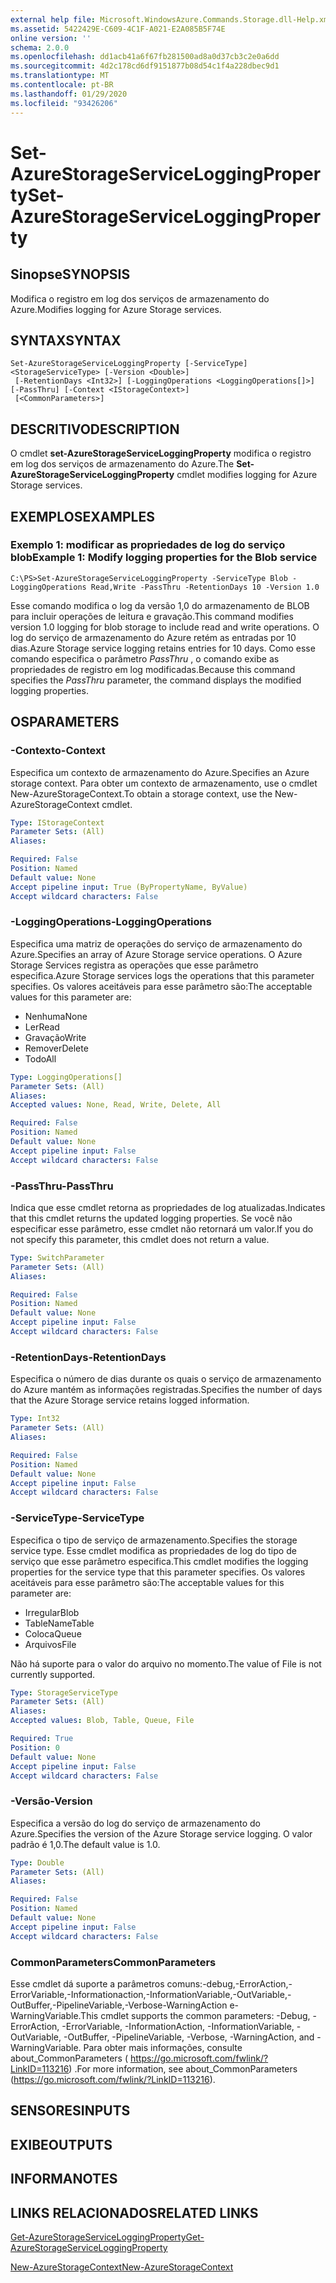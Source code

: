 ```yaml
---
external help file: Microsoft.WindowsAzure.Commands.Storage.dll-Help.xml
ms.assetid: 5422429E-C609-4C1F-A021-E2A085B5F74E
online version: ''
schema: 2.0.0
ms.openlocfilehash: dd1acb41a6f67fb281500ad8a0d37cb3c2e0a6dd
ms.sourcegitcommit: 4d2c178cd6df9151877b08d54c1f4a228dbec9d1
ms.translationtype: MT
ms.contentlocale: pt-BR
ms.lasthandoff: 01/29/2020
ms.locfileid: "93426206"
---
```

# <span data-ttu-id="bb4f7-101">Set-AzureStorageServiceLoggingProperty</span><span class="sxs-lookup"><span data-stu-id="bb4f7-101">Set-AzureStorageServiceLoggingProperty</span></span>

## <span data-ttu-id="bb4f7-102">Sinopse</span><span class="sxs-lookup"><span data-stu-id="bb4f7-102">SYNOPSIS</span></span>
<span data-ttu-id="bb4f7-103">Modifica o registro em log dos serviços de armazenamento do Azure.</span><span class="sxs-lookup"><span data-stu-id="bb4f7-103">Modifies logging for Azure Storage services.</span></span>

## <span data-ttu-id="bb4f7-104">SYNTAX</span><span class="sxs-lookup"><span data-stu-id="bb4f7-104">SYNTAX</span></span>

```
Set-AzureStorageServiceLoggingProperty [-ServiceType] <StorageServiceType> [-Version <Double>]
 [-RetentionDays <Int32>] [-LoggingOperations <LoggingOperations[]>] [-PassThru] [-Context <IStorageContext>]
 [<CommonParameters>]
```

## <span data-ttu-id="bb4f7-105">DESCRITIVO</span><span class="sxs-lookup"><span data-stu-id="bb4f7-105">DESCRIPTION</span></span>
<span data-ttu-id="bb4f7-106">O cmdlet **set-AzureStorageServiceLoggingProperty** modifica o registro em log dos serviços de armazenamento do Azure.</span><span class="sxs-lookup"><span data-stu-id="bb4f7-106">The **Set-AzureStorageServiceLoggingProperty** cmdlet modifies logging for Azure Storage services.</span></span>

## <span data-ttu-id="bb4f7-107">EXEMPLOS</span><span class="sxs-lookup"><span data-stu-id="bb4f7-107">EXAMPLES</span></span>

### <span data-ttu-id="bb4f7-108">Exemplo 1: modificar as propriedades de log do serviço blob</span><span class="sxs-lookup"><span data-stu-id="bb4f7-108">Example 1: Modify logging properties for the Blob service</span></span>
```
C:\PS>Set-AzureStorageServiceLoggingProperty -ServiceType Blob -LoggingOperations Read,Write -PassThru -RetentionDays 10 -Version 1.0
```

<span data-ttu-id="bb4f7-109">Esse comando modifica o log da versão 1,0 do armazenamento de BLOB para incluir operações de leitura e gravação.</span><span class="sxs-lookup"><span data-stu-id="bb4f7-109">This command modifies version 1.0 logging for blob storage to include read and write operations.</span></span>
<span data-ttu-id="bb4f7-110">O log do serviço de armazenamento do Azure retém as entradas por 10 dias.</span><span class="sxs-lookup"><span data-stu-id="bb4f7-110">Azure Storage service logging retains entries for 10 days.</span></span>
<span data-ttu-id="bb4f7-111">Como esse comando especifica o parâmetro *PassThru* , o comando exibe as propriedades de registro em log modificadas.</span><span class="sxs-lookup"><span data-stu-id="bb4f7-111">Because this command specifies the *PassThru* parameter, the command displays the modified logging properties.</span></span>

## <span data-ttu-id="bb4f7-112">OS</span><span class="sxs-lookup"><span data-stu-id="bb4f7-112">PARAMETERS</span></span>

### <span data-ttu-id="bb4f7-113">-Contexto</span><span class="sxs-lookup"><span data-stu-id="bb4f7-113">-Context</span></span>
<span data-ttu-id="bb4f7-114">Especifica um contexto de armazenamento do Azure.</span><span class="sxs-lookup"><span data-stu-id="bb4f7-114">Specifies an Azure storage context.</span></span>
<span data-ttu-id="bb4f7-115">Para obter um contexto de armazenamento, use o cmdlet New-AzureStorageContext.</span><span class="sxs-lookup"><span data-stu-id="bb4f7-115">To obtain a storage context, use the New-AzureStorageContext cmdlet.</span></span>

```yaml
Type: IStorageContext
Parameter Sets: (All)
Aliases: 

Required: False
Position: Named
Default value: None
Accept pipeline input: True (ByPropertyName, ByValue)
Accept wildcard characters: False
```

### <span data-ttu-id="bb4f7-116">-LoggingOperations</span><span class="sxs-lookup"><span data-stu-id="bb4f7-116">-LoggingOperations</span></span>
<span data-ttu-id="bb4f7-117">Especifica uma matriz de operações do serviço de armazenamento do Azure.</span><span class="sxs-lookup"><span data-stu-id="bb4f7-117">Specifies an array of Azure Storage service operations.</span></span>
<span data-ttu-id="bb4f7-118">O Azure Storage Services registra as operações que esse parâmetro especifica.</span><span class="sxs-lookup"><span data-stu-id="bb4f7-118">Azure Storage services logs the operations that this parameter specifies.</span></span>
<span data-ttu-id="bb4f7-119">Os valores aceitáveis para esse parâmetro são:</span><span class="sxs-lookup"><span data-stu-id="bb4f7-119">The acceptable values for this parameter are:</span></span>

- <span data-ttu-id="bb4f7-120">Nenhuma</span><span class="sxs-lookup"><span data-stu-id="bb4f7-120">None</span></span>
- <span data-ttu-id="bb4f7-121">Ler</span><span class="sxs-lookup"><span data-stu-id="bb4f7-121">Read</span></span>
- <span data-ttu-id="bb4f7-122">Gravação</span><span class="sxs-lookup"><span data-stu-id="bb4f7-122">Write</span></span>
- <span data-ttu-id="bb4f7-123">Remover</span><span class="sxs-lookup"><span data-stu-id="bb4f7-123">Delete</span></span>
- <span data-ttu-id="bb4f7-124">Todo</span><span class="sxs-lookup"><span data-stu-id="bb4f7-124">All</span></span>

```yaml
Type: LoggingOperations[]
Parameter Sets: (All)
Aliases: 
Accepted values: None, Read, Write, Delete, All

Required: False
Position: Named
Default value: None
Accept pipeline input: False
Accept wildcard characters: False
```

### <span data-ttu-id="bb4f7-125">-PassThru</span><span class="sxs-lookup"><span data-stu-id="bb4f7-125">-PassThru</span></span>
<span data-ttu-id="bb4f7-126">Indica que esse cmdlet retorna as propriedades de log atualizadas.</span><span class="sxs-lookup"><span data-stu-id="bb4f7-126">Indicates that this cmdlet returns the updated logging properties.</span></span>
<span data-ttu-id="bb4f7-127">Se você não especificar esse parâmetro, esse cmdlet não retornará um valor.</span><span class="sxs-lookup"><span data-stu-id="bb4f7-127">If you do not specify this parameter, this cmdlet does not return a value.</span></span>

```yaml
Type: SwitchParameter
Parameter Sets: (All)
Aliases: 

Required: False
Position: Named
Default value: None
Accept pipeline input: False
Accept wildcard characters: False
```

### <span data-ttu-id="bb4f7-128">-RetentionDays</span><span class="sxs-lookup"><span data-stu-id="bb4f7-128">-RetentionDays</span></span>
<span data-ttu-id="bb4f7-129">Especifica o número de dias durante os quais o serviço de armazenamento do Azure mantém as informações registradas.</span><span class="sxs-lookup"><span data-stu-id="bb4f7-129">Specifies the number of days that the Azure Storage service retains logged information.</span></span>

```yaml
Type: Int32
Parameter Sets: (All)
Aliases: 

Required: False
Position: Named
Default value: None
Accept pipeline input: False
Accept wildcard characters: False
```

### <span data-ttu-id="bb4f7-130">-ServiceType</span><span class="sxs-lookup"><span data-stu-id="bb4f7-130">-ServiceType</span></span>
<span data-ttu-id="bb4f7-131">Especifica o tipo de serviço de armazenamento.</span><span class="sxs-lookup"><span data-stu-id="bb4f7-131">Specifies the storage service type.</span></span>
<span data-ttu-id="bb4f7-132">Esse cmdlet modifica as propriedades de log do tipo de serviço que esse parâmetro especifica.</span><span class="sxs-lookup"><span data-stu-id="bb4f7-132">This cmdlet modifies the logging properties for the service type that this parameter specifies.</span></span>
<span data-ttu-id="bb4f7-133">Os valores aceitáveis para esse parâmetro são:</span><span class="sxs-lookup"><span data-stu-id="bb4f7-133">The acceptable values for this parameter are:</span></span>

- <span data-ttu-id="bb4f7-134">Irregular</span><span class="sxs-lookup"><span data-stu-id="bb4f7-134">Blob</span></span> 
- <span data-ttu-id="bb4f7-135">TableName</span><span class="sxs-lookup"><span data-stu-id="bb4f7-135">Table</span></span>
- <span data-ttu-id="bb4f7-136">Coloca</span><span class="sxs-lookup"><span data-stu-id="bb4f7-136">Queue</span></span>
- <span data-ttu-id="bb4f7-137">Arquivos</span><span class="sxs-lookup"><span data-stu-id="bb4f7-137">File</span></span>

<span data-ttu-id="bb4f7-138">Não há suporte para o valor do arquivo no momento.</span><span class="sxs-lookup"><span data-stu-id="bb4f7-138">The value of File is not currently supported.</span></span>

```yaml
Type: StorageServiceType
Parameter Sets: (All)
Aliases: 
Accepted values: Blob, Table, Queue, File

Required: True
Position: 0
Default value: None
Accept pipeline input: False
Accept wildcard characters: False
```

### <span data-ttu-id="bb4f7-139">-Versão</span><span class="sxs-lookup"><span data-stu-id="bb4f7-139">-Version</span></span>
<span data-ttu-id="bb4f7-140">Especifica a versão do log do serviço de armazenamento do Azure.</span><span class="sxs-lookup"><span data-stu-id="bb4f7-140">Specifies the version of the Azure Storage service logging.</span></span>
<span data-ttu-id="bb4f7-141">O valor padrão é 1,0.</span><span class="sxs-lookup"><span data-stu-id="bb4f7-141">The default value is 1.0.</span></span>

```yaml
Type: Double
Parameter Sets: (All)
Aliases: 

Required: False
Position: Named
Default value: None
Accept pipeline input: False
Accept wildcard characters: False
```

### <span data-ttu-id="bb4f7-142">CommonParameters</span><span class="sxs-lookup"><span data-stu-id="bb4f7-142">CommonParameters</span></span>
<span data-ttu-id="bb4f7-143">Esse cmdlet dá suporte a parâmetros comuns:-debug,-ErrorAction,-ErrorVariable,-Informationaction,-InformationVariable,-OutVariable,-OutBuffer,-PipelineVariable,-Verbose-WarningAction e-WarningVariable.</span><span class="sxs-lookup"><span data-stu-id="bb4f7-143">This cmdlet supports the common parameters: -Debug, -ErrorAction, -ErrorVariable, -InformationAction, -InformationVariable, -OutVariable, -OutBuffer, -PipelineVariable, -Verbose, -WarningAction, and -WarningVariable.</span></span> <span data-ttu-id="bb4f7-144">Para obter mais informações, consulte about_CommonParameters ( https://go.microsoft.com/fwlink/?LinkID=113216) .</span><span class="sxs-lookup"><span data-stu-id="bb4f7-144">For more information, see about_CommonParameters (https://go.microsoft.com/fwlink/?LinkID=113216).</span></span>

## <span data-ttu-id="bb4f7-145">SENSORES</span><span class="sxs-lookup"><span data-stu-id="bb4f7-145">INPUTS</span></span>

## <span data-ttu-id="bb4f7-146">EXIBE</span><span class="sxs-lookup"><span data-stu-id="bb4f7-146">OUTPUTS</span></span>

## <span data-ttu-id="bb4f7-147">INFORMA</span><span class="sxs-lookup"><span data-stu-id="bb4f7-147">NOTES</span></span>

## <span data-ttu-id="bb4f7-148">LINKS RELACIONADOS</span><span class="sxs-lookup"><span data-stu-id="bb4f7-148">RELATED LINKS</span></span>

[<span data-ttu-id="bb4f7-149">Get-AzureStorageServiceLoggingProperty</span><span class="sxs-lookup"><span data-stu-id="bb4f7-149">Get-AzureStorageServiceLoggingProperty</span></span>](./Get-AzureStorageServiceLoggingProperty.md)

[<span data-ttu-id="bb4f7-150">New-AzureStorageContext</span><span class="sxs-lookup"><span data-stu-id="bb4f7-150">New-AzureStorageContext</span></span>](./New-AzureStorageContext.md)


